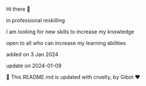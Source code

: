 
Hi there 👋

in professional reskilling

I am looking for new skills to increase my knowledge

open to all who can increase my learning abilities

added on 3 Jan 2024

update on 2024-01-09

🤖 This README.md is updated with cruelty, by Gibot ❤️